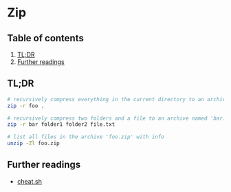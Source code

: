 # Zip

## Table of contents <!-- omit in toc -->

1. [TL;DR](#tldr)
1. [Further readings](#further-readings)

## TL;DR

```sh
# recursively compress everything in the current directory to an archive named 'foo.zip'
zip -r foo .

# recursively compress two folders and a file to an archive named 'bar.zip'
zip -r bar folder1 folder2 file.txt

# list all files in the archive 'foo.zip' with info
unzip -Zl foo.zip
```

## Further readings

- [cheat.sh]

<!--
  References
  -->

<!-- Others -->
[cheat.sh]: https://cheat.sh/zip
